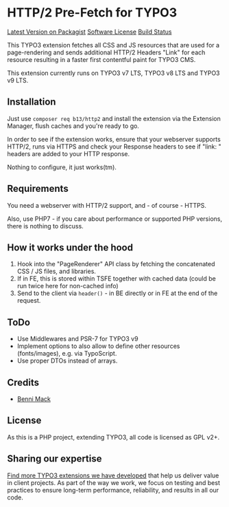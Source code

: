 # HTTP/2 Pre-Fetch for TYPO3

[Latest Version on Packagist][link-packagist]
[Software License](LICENSE.md)
[Build Status][link-travis]

This TYPO3 extension fetches all CSS and JS resources that are used
for a page-rendering and sends additional HTTP/2 Headers "Link" for each resource
resulting in a faster first contentful paint for TYPO3 CMS.

This extension currently runs on TYPO3 v7 LTS, TYPO3 v8 LTS and TYPO3 v9 LTS.

## Installation

Just use `composer req b13/http2` and install the extension via the Extension Manager,
flush caches and you're ready to go.

In order to see if the extension works, ensure that your webserver supports HTTP/2,
runs via HTTPS and check your Response headers to see if "link: " headers are added
to your HTTP response.

Nothing to configure, it just works(tm).

## Requirements

You need a webserver with HTTP/2 support, and - of course - HTTPS.

Also, use PHP7 - if you care about performance or supported PHP versions, there is nothing to discuss.


## How it works under the hood

1. Hook into the "PageRenderer" API class by fetching the concatenated CSS / JS files, and
libraries.
2. If in FE, this is stored within TSFE together with cached data (could be run twice here for non-cached info)
3. Send to the client via `header()` - in BE directly or in FE at the end of the request.

## ToDo

* Use Middlewares and PSR-7 for TYPO3 v9
* Implement options to also allow to define other resources (fonts/images), e.g. via TypoScript.
* Use proper DTOs instead of arrays.


## Credits

* [Benni Mack][link-author]

## License

As this is a PHP project, extending TYPO3, all code is licensed as GPL v2+.


[link-author]: https://github.com/bmack
[link-packagist]: https://packagist.org/packages/b13/http2
[link-travis]: https://travis-ci.org/b13/http2

## Sharing our expertise

[Find more TYPO3 extensions we have developed](https://b13.com/useful-typo3-extensions-from-b13-to-you) that help us deliver value in client projects. As part of the way we work, we focus on testing and best practices to ensure long-term performance, reliability, and results in all our code.
